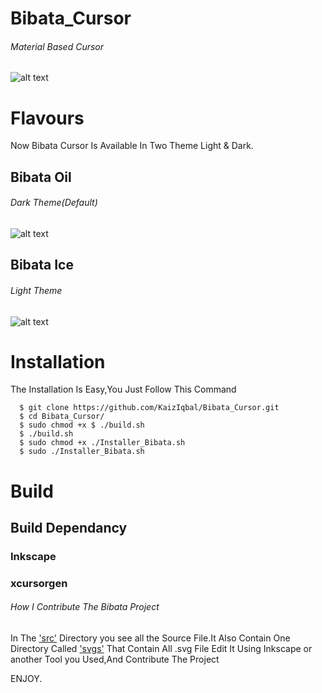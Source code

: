 # Bibata_Cursor
###### Material Based Cursor
![alt text](https://github.com/KaizIqbal/Bibata_Cursor/blob/master/image/wall.png)
# Flavours
Now Bibata Cursor Is Available In Two Theme Light & Dark.

## Bibata Oil
###### Dark Theme(Default)
 ![alt text](https://github.com/KaizIqbal/Bibata_Cursor/blob/master/image/Bibata_Oil_all.png)
 ## Bibata Ice
 ###### Light Theme
  ![alt text](https://github.com/KaizIqbal/Bibata_Cursor/blob/master/image/Bibata_ice_all.png)
# Installation
The Installation Is Easy,You Just Follow This Command

      $ git clone https://github.com/KaizIqbal/Bibata_Cursor.git
      $ cd Bibata_Cursor/
      $ sudo chmod +x $ ./build.sh
      $ ./build.sh
      $ sudo chmod +x ./Installer_Bibata.sh
      $ sudo ./Installer_Bibata.sh  

# Build
## Build Dependancy
### Inkscape
### xcursorgen

###### How I Contribute The Bibata Project
In The ['src'](https://github.com/KaizIqbal/Bibata_Cursor/tree/master/src) Directory you see all the Source File.It Also Contain One Directory Called ['svgs'](https://github.com/KaizIqbal/Bibata_Cursor/tree/master/src/Bibata/svgs) That Contain All .svg File Edit It Using Inkscape or another Tool you Used,And Contribute The Project


ENJOY.
